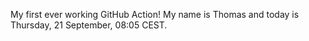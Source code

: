 My first ever working GitHub Action!
My name is Thomas and today is Thursday, 21 September, 08:05 CEST. 
